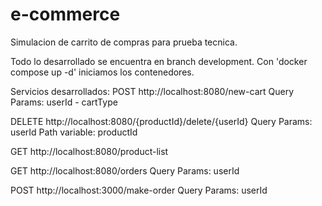 # e-commerce
Simulacion de carrito de compras para prueba tecnica. 

Todo lo desarrollado se encuentra en branch development.
Con 'docker compose up -d' iniciamos los contenedores. 

Servicios desarrollados: 
POST http://localhost:8080/new-cart
Query Params: userId - cartType

DELETE http://localhost:8080/{productId}/delete/{userId}
Query Params: userId
Path variable: productId

GET http://localhost:8080/product-list

GET http://localhost:8080/orders
Query Params: userId

POST http://localhost:3000/make-order
Query Params: userId



